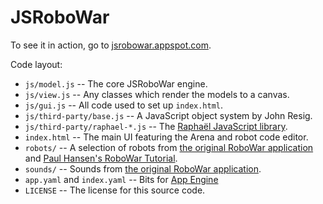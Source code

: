 JSRoboWar
=========

To see it in action, go to [jsrobowar.appspot.com](http://jsrobowar.appspot.com/).

Code layout:

* `js/model.js` -- The core JSRoboWar engine.
* `js/view.js` -- Any classes which render the models to a canvas.
* `js/gui.js` -- All code used to set up `index.html`.
* `js/third-party/base.js` -- A JavaScript object system by John Resig.
* `js/third-party/raphael-*.js` -- The [Raphaël JavaScript library](http://raphaeljs.com/).
* `index.html` -- The main UI featuring the Arena and robot code editor.
* `robots/` -- A selection of robots from [the original RoboWar application](http://robowar.sf.net/) and [Paul Hansen's RoboWar Tutorial](http://www.stanford.edu/~pch/robowar/tutorial/Tutorial.html).
* `sounds/` -- Sounds from [the original RoboWar application](http://robowar.sf.net/).
* `app.yaml` and `index.yaml` -- Bits for [App Engine](http://code.google.com/appengine/)
* `LICENSE` -- The license for this source code.
